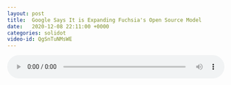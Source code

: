```yaml
---
layout: post
title:  Google Says It is Expanding Fuchsia's Open Source Model
date:   2020-12-08 22:11:00 +0000
categories: solidot
video-id: QgSnTuNMsWE
---
```


<audio src="/assets/3a09358c99fa7963270b02b7e17189fc.mp3" style="width: 100%;" controls></audio>

